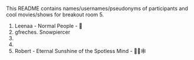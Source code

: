 This README contains names/usernames/pseudonyms of participants and cool movies/shows for breakout room 5.

1. Leenaa - Normal People - 👫 
2. gfreches. Snowpiercer
3.
4.
5. Robert - Eternal Sunshine of the Spotless Mind - 🤯🔙🕸
